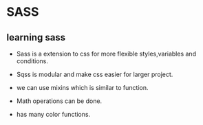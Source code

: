 # SASS

## learning sass

- Sass is a extension to css for more flexible styles,variables and conditions.

- Sqss is modular and make css easier for larger project.

- we can use mixins which is similar to function.

- Math operations can be done.

- has many color functions.

